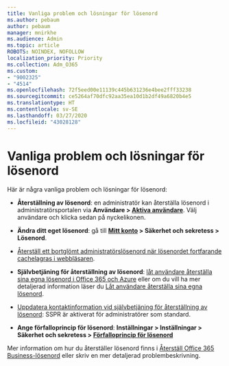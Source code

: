 ```yaml
---
title: Vanliga problem och lösningar för lösenord
ms.author: pebaum
author: pebaum
manager: mnirkhe
ms.audience: Admin
ms.topic: article
ROBOTS: NOINDEX, NOFOLLOW
localization_priority: Priority
ms.collection: Adm_O365
ms.custom:
- "9002325"
- "4514"
ms.openlocfilehash: 72f5eed00e11139c445b631236e4bee2fff33238
ms.sourcegitcommit: ce5264af70dfc92aa35ea10d1b2df49a6820b4e5
ms.translationtype: HT
ms.contentlocale: sv-SE
ms.lasthandoff: 03/27/2020
ms.locfileid: "43028128"
---
```

# <a name="common-password-issues-and-resolutions"></a>Vanliga problem och lösningar för lösenord

Här är några vanliga problem och lösningar för lösenord:

- **Återställning av lösenord**: en administratör kan återställa lösenord i administratörsportalen via **Användare > [Aktiva användare](https://portal.office.com/adminportal/home#/users)**. Välj användare och klicka sedan på nyckelikonen.

- **Ändra ditt eget lösenord**: gå till **[Mitt konto](https://portal.office.com/account/#home) > Säkerhet och sekretess > Lösenord**.

- [Återställ ett bortglömt administratörslösenord när lösenordet fortfarande cachelagras i webbläsaren](https://docs.microsoft.com/microsoft-365/admin/add-users/reset-passwords?view=o365-worldwide#reset-my-office-365-tenant-admin-password).

- **Självbetjäning för återställning av lösenord**: [låt användare återställa sina egna lösenord i Office 365 och Azure](https://portal.office.com/adminportal/home#/SettingsMultiPivot/:/Settings/L1/SelfServiceReset) eller om du vill ha mer detaljerad information läser du [Låt användare återställa sina egna lösenord](https://docs.microsoft.com/microsoft-365/admin/add-users/let-users-reset-passwords).

- [Uppdatera kontaktinformation vid självbetjäning för återställning av lösenord](https://go.microsoft.com/fwlink/?linkid=849451): SSPR är aktiverat för administratörer som standard. 

- **Ange förfalloprincip för lösenord**: **Inställningar > Inställningar > Säkerhet och sekretess > [Förfalloprincip för lösenord](https://admin.microsoft.com/AdminPortal/Home#/SettingsMultiPivot/:/Settings/L1/PasswordPolicy)**

Mer information om hur du återställer lösenord finns i [Återställ Office 365 Business-lösenord](https://docs.microsoft.com/microsoft-365/admin/add-users/reset-passwords) eller skriv en mer detaljerad problembeskrivning.
